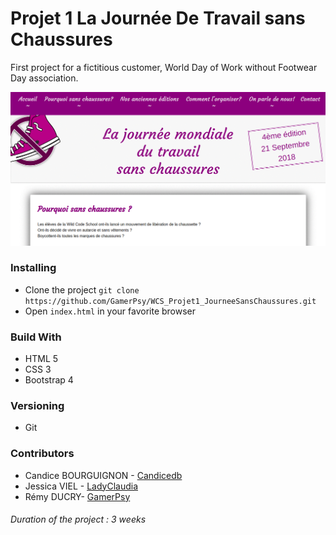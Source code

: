 # Projet 1 La Journée De Travail sans Chaussures
First project for a fictitious customer, World Day of Work without Footwear Day association.

![Journée Du Travail Sans Chaussures](slide.gif)

### Installing
* Clone the project `git clone https://github.com/GamerPsy/WCS_Projet1_JourneeSansChaussures.git`
* Open `index.html` in your favorite browser

### Build With
* HTML 5
* CSS 3
* Bootstrap 4

### Versioning
* Git
 
### Contributors
* Candice BOURGUIGNON - [Candicedb](https://github.com/Candicedb)
* Jessica VIEL - [LadyClaudia](https://github.com/LadyClaudia)
* Rémy DUCRY- [GamerPsy](https://github.com/GamerPsy)

###### Duration of the project : 3 weeks
